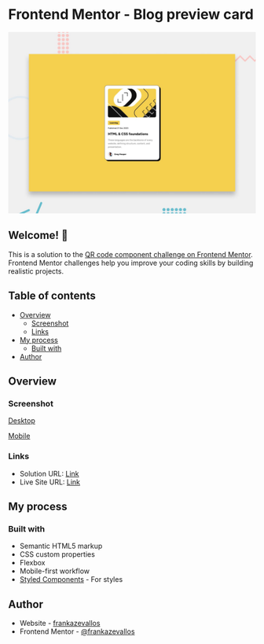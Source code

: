 # Frontend Mentor - Blog preview card

![Design preview for the Blog preview card coding challenge](./preview.jpg)

## Welcome! 👋






This is a solution to the [QR code component challenge on Frontend Mentor](https://www.frontendmentor.io/learning-paths/getting-started-on-frontend-mentor-XJhRWRREZd/steps/6737e604d54b5cb1de2570be/challenge/start). Frontend Mentor challenges help you improve your coding skills by building realistic projects. 

## Table of contents

- [Overview](#overview)
  - [Screenshot](#screenshot)
  - [Links](#links)
- [My process](#my-process)
  - [Built with](#built-with)
- [Author](#author)


## Overview

### Screenshot

[Desktop](./screenshots/desktop.jpg)


[Mobile](./screenshots/mobile.jpg.jpg)


### Links

- Solution URL: [Link](https://github.com/frankazevallos/blog-preview-card)
- Live Site URL: [Link](https://frankazevallos.github.io/blog-preview-card/)

## My process

### Built with

- Semantic HTML5 markup
- CSS custom properties
- Flexbox
- Mobile-first workflow
- [Styled Components](https://styled-components.com/) - For styles



## Author

- Website - [frankazevallos](https://github.com/frankazevallos/)
- Frontend Mentor - [@frankazevallos](https://www.frontendmentor.io/profile/frankazevallos)

